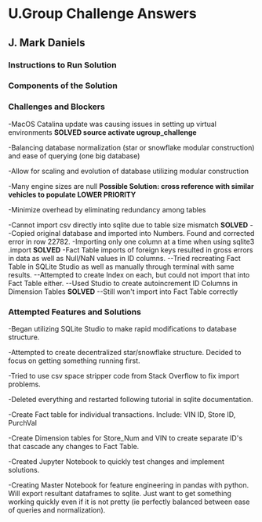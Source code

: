 # U.Group Challenge Answers
## J. Mark Daniels

### Instructions to Run Solution

### Components of the Solution


### Challenges and Blockers
-MacOS Catalina update was causing issues in setting up virtual environments **SOLVED source activate ugroup_challenge**

-Balancing database normalization (star or snowflake modular construction) and ease of querying (one big database)

-Allow for scaling and evolution of database utilizing modular construction

-Many engine sizes are null **Possible Solution: cross reference with similar vehicles to populate LOWER PRIORITY**

-Minimize overhead by eliminating redundancy among tables

-Cannot import csv directly into sqlite due to table size mismatch **SOLVED**
  --Copied original database and imported into Numbers. Found and corrected error in row 22782. 
-Importing only one column at a time when using sqlite3 .import **SOLVED**
-Fact Table imports of foreign keys resulted in gross errors in data as well as Null/NaN values in ID columns.
  --Tried recreating Fact Table in SQLite Studio as well as manually through terminal with same results.
  --Attempted to create Index on each, but could not import that into Fact Table either.
  --Used Studio to create autoincrement ID Columns in Dimension Tables **SOLVED**
  --Still won't import into Fact Table correctly

### Attempted Features and Solutions
-Began utilizing SQLite Studio to make rapid modifications to database structure.

-Attempted to create decentralized star/snowflake structure. Decided to focus on getting something running first.

-Tried to use csv space stripper code from Stack Overflow to fix import problems.

-Deleted everything and restarted following tutorial in sqlite documentation.

-Create Fact table for individual transactions. Include: VIN ID, Store ID, PurchVal

-Create Dimension tables for Store_Num and VIN to create separate ID's that cascade any changes to Fact Table.

-Created Jupyter Notebook to quickly test changes and implement solutions.

-Creating Master Notebook for feature engineering in pandas with python. Will export resultant dataframes to sqlite. Just want to get something working quickly even if it is not pretty (ie perfectly balanced between ease of queries and normalization).

